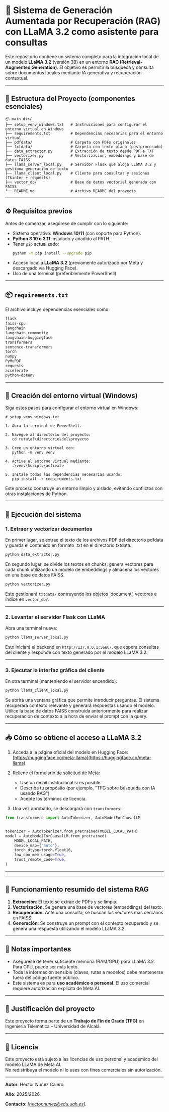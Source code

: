 # 🧠 Sistema de Generación Aumentada por Recuperación (RAG) con LLaMA 3.2 como asistente para consultas

Este repositorio contiene un sistema completo para la integración local de un modelo **LLaMA 3.2** (versión 3B) en un entorno **RAG (Retrieval-Augmented Generation)**. El objetivo es permitir la búsqueda y consulta sobre documentos locales mediante IA generativa y recuperación contextual.

---

## 📁 Estructura del Proyecto (componentes esenciales)

```
📦 main_dir/
├── setup_venv_windows.txt   # Instrucciones para configurar el entorno virtual en Windows
├── requirements.txt         # Dependencias necesarias para el entorno virtual
├── pdfdata/                 # Carpeta con PDFs originales
├── txtdata/                 # Carpeta con texto plano (postprocesado)
├── data_extractor.py        # Extracción de texto desde PDF a TXT
├── vectorizer.py            # Vectorización, embeddings y base de datos FAISS
├── llama_server_local.py    # Servidor Flask que aloja LLaMA 3.2 y gestiona generación de texto
├── llama_client_local.py    # Cliente para consultas y sesiones (Tkinter + requests)
├── vector_db/               # Base de datos vectorial generada con FAISS
└── README.md                # Archivo README del proyecto
```

---

## ⚙️ Requisitos previos

Antes de comenzar, asegúrese de cumplir con lo siguiente:

- Sistema operativo: **Windows 10/11** (con soporte para Python).
- **Python 3.10 o 3.11** instalado y añadido al PATH.
- Tener `pip` actualizado:  
  ```bash
  python -m pip install --upgrade pip
  ```
- Acceso local a **LLaMA 3.2** (previamente autorizado por Meta y descargado vía Hugging Face).
- Uso de una terminal (preferiblemente PowerShell)

---

## 📦 `requirements.txt`

El archivo incluye dependencias esenciales como:

```txt
flask                        
faiss-cpu        
langchain           
langchain-community        
langchain-huggingface     
transformers                  
sentence-transformers         
torch                           
numpy                   
PyMuPDF                         
requests                        
accelerate                      
python-dotenv
```

---

## 🐍 Creación del entorno virtual (Windows)

Siga estos pasos para configurar el entorno virtual en Windows:

```plaintext
# setup_venv_windows.txt

1. Abra la terminal de PowerShell.

2. Navegue al directorio del proyecto:
   cd ruta\al\directorio\del\proyecto

3. Cree un entorno virtual con:
   python -m venv venv

4. Active el entorno virtual mediante:
   .\venv\Scripts\activate

5. Instale todas las dependencias necesarias usando:
   pip install -r requirements.txt

```

Este proceso construye un entorno limpio y aislado, evitando conflictos con otras instalaciones de Python.

---

## 🚀 Ejecución del sistema

### 1. Extraer y vectorizar documentos

En primer lugar, se extrae el texto de los archivos PDF del directorio pdfdata y guarda el contenido en formato .txt en el directorio txtdata.

```bash
python data_extractor.py
```

En segundo lugar, se divide los textos en chunks, genera vectores para cada chunk utilizando un modelo de embeddings y almacena los vectores en una base de datos FAISS.

```bash
python vectorizer.py
```

Esto gestionará `txtdata/` contruyendo los objetos 'document', vectores e índice en `vector_db/`.

---

### 2. Levantar el servidor Flask con LLaMA

Abra una terminal nueva:

```bash
python llama_server_local.py
```

Esto iniciará el backend en `http://127.0.0.1:5666/`, que espera consultas del cliente y responde con texto generado por el modelo LLaMA 3.2.

---

### 3. Ejecutar la interfaz gráfica del cliente

En otra terminal (manteniendo el servidor encendido):

```bash
python llama_client_local.py
```

Se abrirá una ventana gráfica que permite introducir preguntas. El sistema recuperará contexto relevante y generará respuestas usando el modelo.
Utilice la base de datos FAISS construida anteriormente para realizar recuperación de contexto a la hora de enviar el prompt con la query. 

---

## 📥 Cómo se obtiene el acceso a LLaMA 3.2

1. Acceda a la página oficial del modelo en Hugging Face:  
    [https://huggingface.co/meta-llama](https://huggingface.co/meta-llama)

2. Rellene el formulario de solicitud de Meta:
   - Use un email institucional si es posible.
   - Describa tu propósito (por ejemplo, "TFG sobre búsqueda con IA usando RAG").
   - Acepte los términos de licencia.

3. Una vez aprobado, se descargará con `transformers`:

```python
from transformers import AutoTokenizer, AutoModelForCausalLM


tokenizer = AutoTokenizer.from_pretrained(MODEL_LOCAL_PATH)
model = AutoModelForCausalLM.from_pretrained(
    MODEL_LOCAL_PATH,
    device_map={"auto"},
    torch_dtype=torch.float16,
    low_cpu_mem_usage=True,
    trust_remote_code=True,
)
```

---
---

## 🧠 Funcionamiento resumido del sistema RAG

1. **Extracción**: El texto se extrae de PDFs y se limpia.
2. **Vectorización**: Se genera una base de vectores (embeddings) del texto.
3. **Recuperación**: Ante una consulta, se buscan los vectores más cercanos en FAISS.
4. **Generación**: Se construye un prompt con el contexto recuperado y se genera una respuesta utilizando el modelo LLaMA 3.2.

---

## 🔐 Notas importantes

- Asegúrese de tener suficiente memoria (RAM/GPU) para LLaMA 3.2. Para CPU, puede ser más lento.
- Toda la información sensible (claves, rutas a modelos) debe mantenerse fuera del código fuente público.
- Este sistema es para **uso académico o personal**. El uso comercial requiere autorización explícita de Meta AI.

---

## 🤝 Justificación del proyecto

Este proyecto forma parte de un **Trabajo de Fin de Grado (TFG)** en Ingeniería Telemática – Universidad de Alcalá.  

---

## 📄 Licencia

Este proyecto está sujeto a las licencias de uso personal y académico del modelo LLaMA de Meta AI.  
No redistribuya el modelo ni lo uses con fines comerciales sin autorización.

---

**Autor**: Héctor Núñez Calero.

**Año**: 2025/2026.

**Contacto**: *[hector.nunez@edu.uah.es]*.
